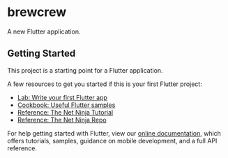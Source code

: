 # brewcrew

A new Flutter application.

## Getting Started

This project is a starting point for a Flutter application.

A few resources to get you started if this is your first Flutter project:

- [Lab: Write your first Flutter app](https://flutter.dev/docs/get-started/codelab)
- [Cookbook: Useful Flutter samples](https://flutter.dev/docs/cookbook)
- [Reference: The Net Ninja Tutorial](https://www.youtube.com/playlist?list=PL4cUxeGkcC9j--TKIdkb3ISfRbJeJYQwC)
- [Reference: The Net Ninja Repo](https://github.com/iamshaunjp/flutter-firebase)

For help getting started with Flutter, view our
[online documentation](https://flutter.dev/docs), which offers tutorials,
samples, guidance on mobile development, and a full API reference.
